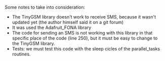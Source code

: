 Some notes to take into consideration:
 - The TinyGSM library doesn't work to receive SMS, because it wasn't updated yet (the author himself said it on a git forum)
 - It was used the Adafruit_FONA library
 - The code for sending an SMS is not working with this library in that specific place of the code (line 250), but it must be easy to change to the TinyGSM library.
 - Tests: we must test this code with the sleep cicles of the parallel_tasks routines.